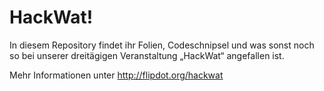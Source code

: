 # HackWat!

In diesem Repository findet ihr Folien, Codeschnipsel und was sonst noch so bei unserer dreitägigen Veranstaltung „HackWat“ angefallen ist.

Mehr Informationen unter http://flipdot.org/hackwat

